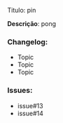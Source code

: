 Titulo: pin

**Descrição**: pong 

### Changelog: 

 * Topic
 * Topic 
 * Topic 
 
 ### Issues:
  * issue#13
  * issue#14
